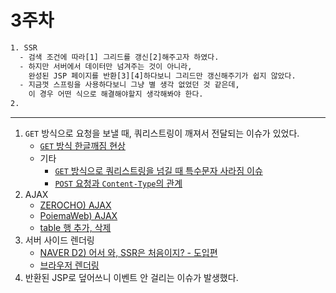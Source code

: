 3주차
=====
```txt
1. SSR
  - 검색 조건에 따라[1] 그리드를 갱신[2]해주고자 하였다.
  - 하지만 서버에서 데이터만 넘겨주는 것이 아니라,
    완성된 JSP 페이지를 반환[3][4]하다보니 그리드만 갱신해주기가 쉽지 않았다.
  - 지금껏 스프링을 사용하다보니 그냥 별 생각 없었던 것 같은데,
    이 경우 어떤 식으로 해결해야할지 생각해봐야 한다.
2.
```

- - -
1. `GET` 방식으로 요청을 보낼 때, 쿼리스트링이 깨져서 전달되는 이슈가 있었다.
	* [`GET` 방식 한글깨짐 현상](https://joohee46.tistory.com/17)
	* 기타
		* [`GET` 방식으로 쿼리스트링을 넘길 때 특수문자 사라짐 이슈](https://steady-snail.tistory.com/111)
		* [`POST` 요청과 `Content-Type`의 관계](https://blog.naver.com/PostView.nhn?blogId=writer0713&logNo=221853596497&redirect=Dlog&widgetTypeCall=true&directAccess=false)
2. AJAX
	* [ZEROCHO) AJAX](https://www.zerocho.com/category/HTML&DOM/post/594bc4e9991b0e0018fff5ed)
	* [PoiemaWeb) AJAX](https://poiemaweb.com/js-ajax)
	* [table 행 추가, 삭제](https://lee1535.tistory.com/30)
3. 서버 사이드 렌더링
	* [NAVER D2) 어서 와, SSR은 처음이지? - 도입편](https://d2.naver.com/helloworld/7804182)
	* [브라우저 렌더링](https://12bme.tistory.com/140)
4. 반환된 JSP로 덮어쓰니 이벤트 안 걸리는 이슈가 발생했다.
